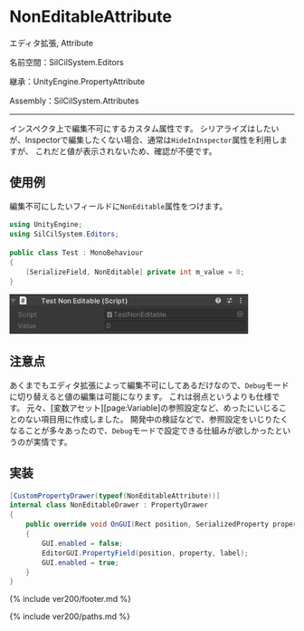 # NonEditableAttribute

エディタ拡張, Attribute

名前空間：SilCilSystem.Editors

継承：UnityEngine.PropertyAttribute

Assembly：SilCilSystem.Attributes

---

インスペクタ上で編集不可にするカスタム属性です。
シリアライズはしたいが、Inspectorで編集したくない場合、通常は`HideInInspector`属性を利用しますが、
これだと値が表示されないため、確認が不便です。

## 使用例

編集不可にしたいフィールドに`NonEditable`属性をつけます。

```cs
using UnityEngine;
using SilCilSystem.Editors;

public class Test : MonoBehaviour
{
    [SerializeField, NonEditable] private int m_value = 0;
}
```

![編集不可のフィールド][fig:NonEditable]

## 注意点

あくまでもエディタ拡張によって編集不可にしてあるだけなので、`Debug`モードに切り替えると値の編集は可能になります。
これは弱点というよりも仕様です。
元々、[変数アセット][page:Variable]の参照設定など、めったにいじることのない項目用に作成しました。
開発中の検証などで、参照設定をいじりたくなることが多々あったので、`Debug`モードで設定できる仕組みが欲しかったというのが実情です。

## 実装

```cs
[CustomPropertyDrawer(typeof(NonEditableAttribute))]
internal class NonEditableDrawer : PropertyDrawer
{
    public override void OnGUI(Rect position, SerializedProperty property, GUIContent label)
    {
        GUI.enabled = false;
        EditorGUI.PropertyField(position, property, label);
        GUI.enabled = true;
    }
}
```

<!--- footer --->

{% include ver200/footer.md %}

<!--- 参照 --->

{% include ver200/paths.md %}

<!--- 画像 --->
[fig:NonEditable]: Figures/NonEditable.png
